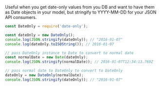 
Useful when you get date-only values from you DB and want to have them as Date objects in your model, but stringify to YYYY-MM-DD for your JSON API consumers.

```js
const DateOnly = require('date-only');

const dateOnly = new DateOnly();
console.log(JSON.stringify(dateOnly)); // "2016-01-07"
console.log(dateOnly.toISOString()); // 2016-01-07

// pass DateOnly instance to Date to convert to normal date
const normalDate = new Date(dateOnly);
console.log(JSON.stringify(normalDate)); // 2016-01-07T12:34:13.769Z

// pass normal date to DateOnly to convert to DateOnly
dateOnly = new DateOnly(normalDate);
console.log(JSON.stringify(dateOnly)); // "2016-01-07"
```
